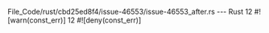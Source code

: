 File_Code/rust/cbd25ed8f4/issue-46553/issue-46553_after.rs --- Rust
12 #![warn(const_err)]                                                                                                                                       12 #![deny(const_err)]

